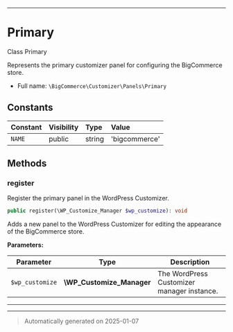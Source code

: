 ***

# Primary

Class Primary

Represents the primary customizer panel for configuring the BigCommerce store.

* Full name: `\BigCommerce\Customizer\Panels\Primary`


## Constants

| Constant | Visibility | Type | Value |
|:---------|:-----------|:-----|:------|
|`NAME`|public|string|&#039;bigcommerce&#039;|


## Methods


### register

Register the primary panel in the WordPress Customizer.

```php
public register(\WP_Customize_Manager $wp_customize): void
```

Adds a new panel to the WordPress Customizer for editing the appearance of the BigCommerce store.






**Parameters:**

| Parameter | Type | Description |
|-----------|------|-------------|
| `$wp_customize` | **\WP_Customize_Manager** | The WordPress Customizer manager instance. |





***


***
> Automatically generated on 2025-01-07
